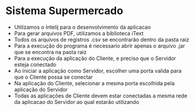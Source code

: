 # Sistema Supermercado

- Utilizamos o Intelij para o desenvolvimento da aplicacao
- Para gerar arquivos PDF, utilizamos a biblioteca iText
- Todos os arquivos de registros .csv se encontrarão dentro da pasta raiz
- Para a execução do programa é necessario abrir apenas o arquivo .jar que se encontra na pasta raiz
- Para a execução da aplicação do Cliente, e preciso que o Servidor esteja conectado
- Ao iniciar a aplicação como Servidor, escolher uma porta valida para que o Cliente possa se conectar
- Na aplicação do Cliente, selecionar a mesma porta escolhida pela aplicação do Servidor
- Todas as aplicações de Cliente devem estar conectadas a mesma rede da aplicacao do Servidor ao qual estarão utilizando
